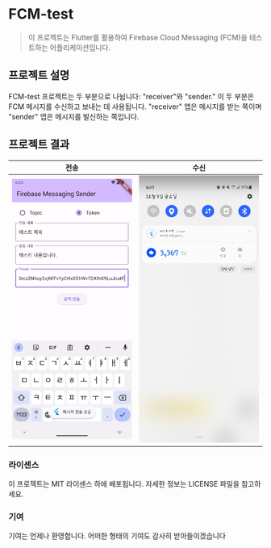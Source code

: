 # FCM-test

> 이 프로젝트는 Flutter를 활용하여 Firebase Cloud Messaging (FCM)을 테스트하는 어플리케이션입니다.

## 프로젝트 설명

FCM-test 프로젝트는 두 부분으로 나뉩니다: "receiver"와 "sender." 이 두 부분은 FCM 메시지를 수신하고 보내는 데 사용됩니다. "receiver" 앱은 메시지를 받는 쪽이며 "sender" 앱은 메시지를 발신하는 쪽입니다.

## 프로젝트 결과

|                    전송                    |                     수신                     |
| :----------------------------------------: | :------------------------------------------: |
| <img src="./img/sender.png" width="250" /> | <img src="./img/receiver.jpg" width="250" /> |

### 라이센스

이 프로젝트는 MIT 라이센스 하에 배포됩니다. 자세한 정보는 LICENSE 파일을 참고하세요.

### 기여

기여는 언제나 환영합니다. 어떠한 형태의 기여도 감사히 받아들이겠습니다
